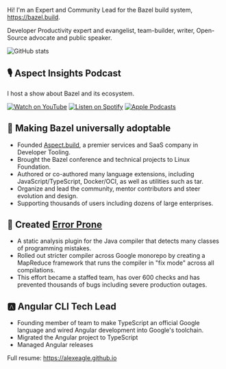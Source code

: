 Hi! I'm an Expert and Community Lead for the Bazel build system, https://bazel.build.

Developer Productivity expert and evangelist, team-builder, writer, Open-Source advocate and public speaker.

![GitHub stats](https://github-readme-stats.vercel.app/api?username=alexeagle&show_icons=true&count_private=true)

## 🎙️ Aspect Insights Podcast

I host a show about Bazel and its ecosystem.

[![Watch on YouTube](https://img.shields.io/badge/YouTube-FF0000?style=for-the-badge&logo=youtube&logoColor=white)](https://www.youtube.com/playlist?list=PLLU28e_DRwdtpojOqWM5UeFyxad7m9gCF)
[![Listen on Spotify](https://img.shields.io/badge/Spotify-1ED760?style=for-the-badge&logo=spotify&logoColor=white)](https://open.spotify.com/show/00scj8eaBhgi08eJEe7MSf)
[![Apple Podcasts](https://img.shields.io/badge/Apple%20Podcasts-9933CC?style=for-the-badge&logo=applepodcasts&logoColor=white)](https://podcasts.apple.com/us/podcast/aspect-insights/id1765600258)

## 🥬 Making Bazel universally adoptable

- Founded [Aspect.build](https://www.aspect.build/), a premier services and SaaS company in Developer Tooling.
- Brought the Bazel conference and technical projects to Linux Foundation.
- Authored or co-authored many language extensions, including JavaScript/TypeScript, Docker/OCI, as well as utilities such as tar.
- Organize and lead the community, mentor contributors and steer evolution and design.
- Supporting thousands of users including dozens of large enterprises.

## 🐛 Created [Error Prone](https://errorprone.info)

- A static analysis plugin for the Java compiler that detects many classes of programming mistakes.
- Rolled out stricter compiler across Google monorepo by creating a MapReduce framework that runs the compiler in "fix mode" across all compilations.
- This effort became a staffed team, has over 600 checks and has prevented thousands of bugs including severe production outages.

## 🅰️ Angular CLI Tech Lead

- Founding member of team to make TypeScript an official Google language and wired Angular development into Google's toolchain.
- Migrated the Angular project to TypeScript
- Managed Angular releases

Full resume: https://alexeagle.github.io
